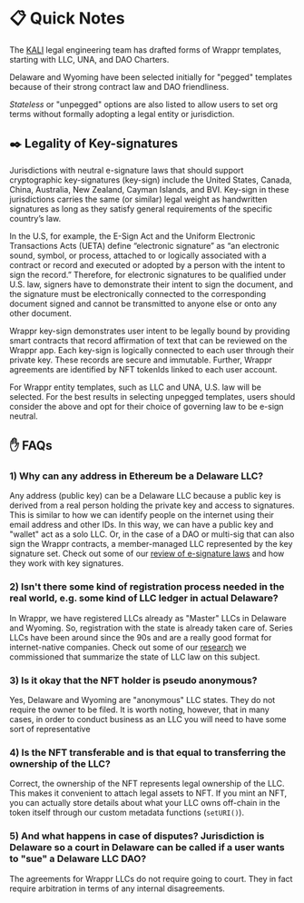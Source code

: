 # 📋 Quick Notes

The [KALI](https://www.kali.gg/) legal engineering team has drafted forms of Wrappr templates, starting with LLC, UNA, and DAO Charters.

Delaware and Wyoming have been selected initially for "pegged" templates because of their strong contract law and DAO friendliness.

*Stateless* or "unpegged" options are also listed to allow users to set org terms without formally adopting a legal entity or jurisdiction.

## ✒️ Legality of Key-signatures

Jurisdictions with neutral e-signature laws that should support cryptographic key-signatures (key-sign) include the United States, Canada, China, Australia, New Zealand, Cayman Islands, and BVI. Key-sign in these jurisdictions carries the same (or similar) legal weight as handwritten signatures as long as they satisfy general requirements of the specific country’s law.

In the U.S, for example, the E-Sign Act and the Uniform Electronic Transactions Acts (UETA) define “electronic signature” as “an electronic sound, symbol, or process, attached to or logically associated with a contract or record and executed or adopted by a person with the intent to sign the record.” Therefore, for electronic signatures to be qualified under U.S. law, signers have to demonstrate their intent to sign the document, and the signature must be electronically connected to the corresponding document signed and cannot be transmitted to anyone else or onto any other document.

Wrappr key-sign demonstrates user intent to be legally bound by providing smart contracts that record affirmation of text that can be reviewed on the Wrappr app. Each key-sign is logically connected to each user through their private key. These records are secure and immutable. Further, Wrappr agreements are identified by NFT tokenIds linked to each user account.

For Wrappr entity templates, such as LLC and UNA, U.S. law will be selected. For the best results in selecting unpegged templates, users should consider the above and opt for their choice of governing law to be e-sign neutral.

## ✋ FAQs

### 1) Why can any address in Ethereum be a Delaware LLC?

Any address (public key) can be a Delaware LLC because a public key is derived from a real person holding the private key and access to signatures. This is similar to how we can identify people on the internet using their email address and other IDs. In this way, we can have a public key and "wallet" act as a solo LLC. Or, in the case of a DAO or multi-sig that can also sign the Wrappr contracts, a member-managed LLC represented by the key signature set. Check out some of our [review of e-signature laws](https://docs.wrappr.wtf/how-to/quick-notes/#%E2%9C%92%EF%B8%8F-legality-of-key-signatures) and how they work with key signatures. 

### 2) Isn't there some kind of registration process needed in the real world, e.g. some kind of LLC ledger in actual Delaware?

In Wrappr, we have registered LLCs already as "Master" LLCs in Delaware and Wyoming. So, registration with the state is already taken care of. Series LLCs have been around since the 90s and are a really good format for internet-native companies. Check out some of our [research](https://mirror.xyz/kalico.eth/PjwUyaJsHZIvJ3RfSMghcw_FS1ohrrQuXmD9XI5GJtk) we commissioned that summarize the state of LLC law on this subject.

### 3) Is it okay that the NFT holder is pseudo anonymous?

Yes, Delaware and Wyoming are "anonymous" LLC states. They do not require the owner to be filed. It is worth noting, however, that in many cases, in order to conduct business as an LLC you will need to have some sort of representative

### 4) Is the NFT transferable and is that equal to transferring the ownership of the LLC?

Correct, the ownership of the NFT represents legal ownership of the LLC. This makes it convenient to attach legal assets to NFT. If you mint an NFT, you can actually store details about what your LLC owns off-chain in the token itself through our custom metadata functions (`setURI()`).

### 5) And what happens in case of disputes? Jurisdiction is Delaware so a court in Delaware can be called if a user wants to "sue" a Delaware LLC DAO?

The agreements for Wrappr LLCs do not require going to court. They in fact require arbitration in terms of any internal disagreements.



